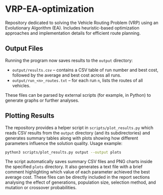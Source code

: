 # VRP-EA-optimization
Repository dedicated to solving the Vehicle Routing Problem (VRP) using an Evolutionary Algorithm (EA). Includes heuristic-based optimization approaches and implementation details for efficient route planning.

## Output Files

Running the program now saves results to the `output` directory:

* `output/results.csv` &ndash; contains a CSV table of run number and best cost, followed by the average and best cost across all runs.
* `output/run_<n>_routes.txt` &ndash; for each run `n`, lists the routes of all vehicles.

These files can be parsed by external scripts (for example, in Python) to generate graphs or further analyses.

## Plotting Results

The repository provides a helper script in `scripts/plot_results.py` which reads
CSV results from the `output` directory (and its subdirectories) and generates
summary tables along with plots showing how different parameters influence the
solution quality. Usage example:

```bash
python3 scripts/plot_results.py output --output plots
```

The script automatically saves summary CSV files and PNG charts inside the
specified `plots` directory. It also generates a text file with a brief
comment highlighting which value of each parameter achieved the best average
cost. These files can be directly included in the report sections analysing
the effect of generations, population size, selection method, and mutation
or crossover probabilities.

